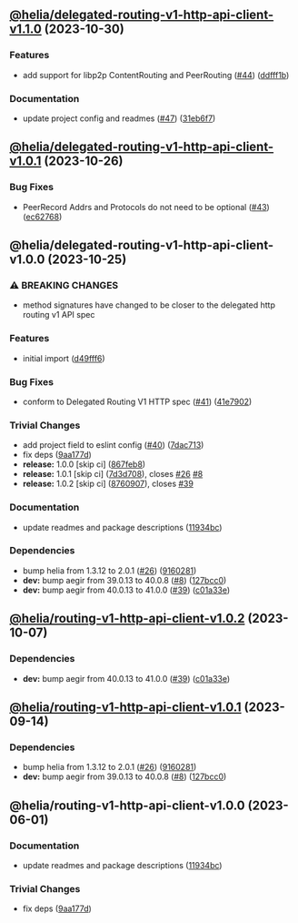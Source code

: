 ## [@helia/delegated-routing-v1-http-api-client-v1.1.0](https://github.com/ipfs/helia-delegated-routing-v1-http-api/compare/@helia/delegated-routing-v1-http-api-client-v1.0.1...@helia/delegated-routing-v1-http-api-client-v1.1.0) (2023-10-30)


### Features

* add support for libp2p ContentRouting and PeerRouting ([#44](https://github.com/ipfs/helia-delegated-routing-v1-http-api/issues/44)) ([ddfff1b](https://github.com/ipfs/helia-delegated-routing-v1-http-api/commit/ddfff1b0e9c5d58042841bdf3ba78ddef00dbcaf))


### Documentation

* update project config and readmes ([#47](https://github.com/ipfs/helia-delegated-routing-v1-http-api/issues/47)) ([31eb6f7](https://github.com/ipfs/helia-delegated-routing-v1-http-api/commit/31eb6f77c66a7e0e0e8f9a0b828dfbd70fbf5929))

## [@helia/delegated-routing-v1-http-api-client-v1.0.1](https://github.com/ipfs/helia-delegated-routing-v1-http-api/compare/@helia/delegated-routing-v1-http-api-client-v1.0.0...@helia/delegated-routing-v1-http-api-client-v1.0.1) (2023-10-26)


### Bug Fixes

* PeerRecord Addrs and Protocols do not need to be optional ([#43](https://github.com/ipfs/helia-delegated-routing-v1-http-api/issues/43)) ([ec62768](https://github.com/ipfs/helia-delegated-routing-v1-http-api/commit/ec62768fac9e556314219cc66432aae9624fb5f1))

## @helia/delegated-routing-v1-http-api-client-v1.0.0 (2023-10-25)


### ⚠ BREAKING CHANGES

* method signatures have changed to be closer to the delegated http routing v1 API spec

### Features

* initial import ([d49fff6](https://github.com/ipfs/helia-delegated-routing-v1-http-api/commit/d49fff63e425917854b81ec0b7dda45c190db753))


### Bug Fixes

* conform to Delegated Routing V1 HTTP spec ([#41](https://github.com/ipfs/helia-delegated-routing-v1-http-api/issues/41)) ([41e7902](https://github.com/ipfs/helia-delegated-routing-v1-http-api/commit/41e790273f568d0ac939f97d4ff1b1a877345930))


### Trivial Changes

* add project field to eslint config ([#40](https://github.com/ipfs/helia-delegated-routing-v1-http-api/issues/40)) ([7dac713](https://github.com/ipfs/helia-delegated-routing-v1-http-api/commit/7dac7133c3f6d3dcaf918080281c87d5c6fe9dd1))
* fix deps ([9aa177d](https://github.com/ipfs/helia-delegated-routing-v1-http-api/commit/9aa177d038cc30bb6949624c8cc9266cc77364db))
* **release:** 1.0.0 [skip ci] ([867feb8](https://github.com/ipfs/helia-delegated-routing-v1-http-api/commit/867feb8d9d1531076740daf4271f29a198686796))
* **release:** 1.0.1 [skip ci] ([7d3d708](https://github.com/ipfs/helia-delegated-routing-v1-http-api/commit/7d3d708b7e053049996404403e13357f0af8cf7e)), closes [#26](https://github.com/ipfs/helia-delegated-routing-v1-http-api/issues/26) [#8](https://github.com/ipfs/helia-delegated-routing-v1-http-api/issues/8)
* **release:** 1.0.2 [skip ci] ([8760907](https://github.com/ipfs/helia-delegated-routing-v1-http-api/commit/87609076cbddb21591e845c5847593a2add95a7d)), closes [#39](https://github.com/ipfs/helia-delegated-routing-v1-http-api/issues/39)


### Documentation

* update readmes and package descriptions ([11934bc](https://github.com/ipfs/helia-delegated-routing-v1-http-api/commit/11934bc9c482b87e8303ea4393c49c7f1c029bd9))


### Dependencies

* bump helia from 1.3.12 to 2.0.1 ([#26](https://github.com/ipfs/helia-delegated-routing-v1-http-api/issues/26)) ([9160281](https://github.com/ipfs/helia-delegated-routing-v1-http-api/commit/9160281a11058a36ff03962fb89d575a88ac901c))
* **dev:** bump aegir from 39.0.13 to 40.0.8 ([#8](https://github.com/ipfs/helia-delegated-routing-v1-http-api/issues/8)) ([127bcc0](https://github.com/ipfs/helia-delegated-routing-v1-http-api/commit/127bcc0ff509b57ee972ac949d48b579b7fe7f07))
* **dev:** bump aegir from 40.0.13 to 41.0.0 ([#39](https://github.com/ipfs/helia-delegated-routing-v1-http-api/issues/39)) ([c01a33e](https://github.com/ipfs/helia-delegated-routing-v1-http-api/commit/c01a33eecf137c6773cf9b34ca05c12f18d04b09))

## [@helia/routing-v1-http-api-client-v1.0.2](https://github.com/ipfs/helia-routing-v1-http-api/compare/@helia/routing-v1-http-api-client-v1.0.1...@helia/routing-v1-http-api-client-v1.0.2) (2023-10-07)


### Dependencies

* **dev:** bump aegir from 40.0.13 to 41.0.0 ([#39](https://github.com/ipfs/helia-routing-v1-http-api/issues/39)) ([c01a33e](https://github.com/ipfs/helia-routing-v1-http-api/commit/c01a33eecf137c6773cf9b34ca05c12f18d04b09))

## [@helia/routing-v1-http-api-client-v1.0.1](https://github.com/ipfs/helia-routing-v1-http-api/compare/@helia/routing-v1-http-api-client-v1.0.0...@helia/routing-v1-http-api-client-v1.0.1) (2023-09-14)


### Dependencies

* bump helia from 1.3.12 to 2.0.1 ([#26](https://github.com/ipfs/helia-routing-v1-http-api/issues/26)) ([9160281](https://github.com/ipfs/helia-routing-v1-http-api/commit/9160281a11058a36ff03962fb89d575a88ac901c))
* **dev:** bump aegir from 39.0.13 to 40.0.8 ([#8](https://github.com/ipfs/helia-routing-v1-http-api/issues/8)) ([127bcc0](https://github.com/ipfs/helia-routing-v1-http-api/commit/127bcc0ff509b57ee972ac949d48b579b7fe7f07))

## @helia/routing-v1-http-api-client-v1.0.0 (2023-06-01)


### Documentation

* update readmes and package descriptions ([11934bc](https://github.com/ipfs/helia-routing-v1-http-api/commit/11934bc9c482b87e8303ea4393c49c7f1c029bd9))


### Trivial Changes

* fix deps ([9aa177d](https://github.com/ipfs/helia-routing-v1-http-api/commit/9aa177d038cc30bb6949624c8cc9266cc77364db))
